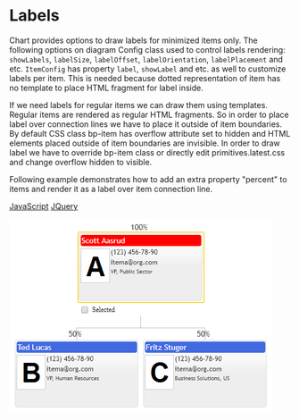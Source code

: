# Labels
Chart provides options to draw labels for minimized items only. The following options on diagram Config class used to control labels rendering: `showLabels`, `labelSize`, `labelOffset`, `labelOrientation`, `labelPlacement` and etc. `ItemConfig` has property `label`, `showLabel` and etc. as well to customize labels per item. This is needed because dotted representation of item has no template to place HTML fragment for label inside.

If we need labels for regular items we can draw them using templates. Regular items are rendered as regular HTML fragments. So in order to place label over connection lines we have to place it outside of item boundaries. By default CSS class bp-item has overflow attribute set to hidden and HTML elements placed outside of item boundaries are invisible. In order to draw label we have to override bp-item class or directly edit primitives.latest.css and change overflow hidden to visible.

Following example demonstrates how to add an extra property "percent" to items and render it as a label over item connection line.

[JavaScript](javascript.controls/CaseItemTemplateLabel.html)
[JQuery](jquery.widgets/CaseItemTemplateLabel.html)

![Screenshot](images/screenshots/CaseItemTemplateLabel.png)